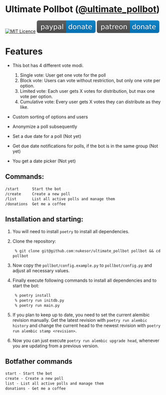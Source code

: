 # Ultimate Pollbot ([@ultimate_pollbot](https://t.me/ultimate_pollbot))

[![MIT Licence](https://img.shields.io/badge/license-MIT-success.svg)](https://github.com/Nukesor/pollbot/blob/master/LICENSE.md)
[![Paypal](https://github.com/Nukesor/images/blob/master/paypal-donate-blue.svg)](https://www.paypal.me/arnebeer/)
[![Patreon](https://github.com/Nukesor/images/blob/master/patreon-donate-blue.svg)](https://www.patreon.com/nukesor)


# Features

- This bot has 4 different vote modi.
    1. Single vote: User get one vote for the poll
    2. Block vote: Users can vote without restriction, but only one vote per option.
    3. Limited vote: Each user gets X votes for distribution, but max one vote per option.
    4. Cumulative vote: Every user gets X votes they can distribute as they like.

- Custom sorting of options and users
- Anonymize a poll subsequently
- Set a due date for a poll (Not yet)
- Get due date notifications for polls, if the bot is in the same group (Not yet)
- You get a date picker (Not yet)


## Commands:

    /start      Start the bot
    /create     Create a new poll
    /list       List all active polls and manage them
    /donations  Get me a coffee


## Installation and starting:

1. You will need to install `poetry` to install all dependencies.
2. Clone the repository:

        % git clone git@github.com:nukesor/ultimate_pollbot pollbot && cd pollbot

3. Now copy the `pollbot/config.example.py` to `pollbot/config.py` and adjust all necessary values.
4. Finally execute following commands to install all dependencies and to start the bot:

        % poetry install
        % poetry run initdb.py
        % poetry run main.py

5. If you plan to keep up to date, you need to set the current alemibic revision manually.
Get the latest revision with `poetry run alembic history` and change the current head to the newest revision with `poetry run alembic stamp <revision>`.
6. Now you can just execute `poetry run alembic upgrade head`, whenever you are updating from a previous version.



## Botfather commands

    start - Start the bot
    create - Create a new poll
    list - List all active polls and manage them
    donations - Get me a coffee

